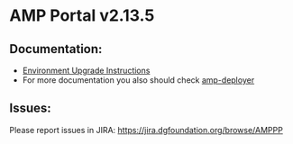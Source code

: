 
# AMP Portal v2.13.5

## Documentation:

* [Environment Upgrade Instructions](docs/environment-upgrade.md)
* For more documentation you also should check [amp-deployer](https://github.com/devgateway/amp-deployer)

## Issues:
Please report issues in JIRA: https://jira.dgfoundation.org/browse/AMPPP
